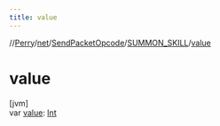 ```yaml
---
title: value
---
```

//[Perry](../../../../index.html)/[net](../../index.html)/[SendPacketOpcode](../index.html)/[SUMMON_SKILL](index.html)/[value](value.html)



# value



[jvm]\
var [value](value.html): [Int](https://kotlinlang.org/api/latest/jvm/stdlib/kotlin/-int/index.html)




